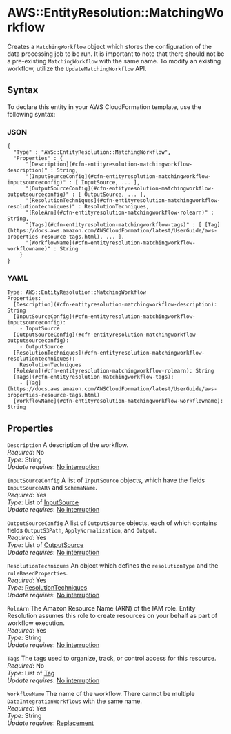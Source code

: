 # AWS::EntityResolution::MatchingWorkflow<a name="aws-resource-entityresolution-matchingworkflow"></a>

Creates a `MatchingWorkflow` object which stores the configuration of the data processing job to be run\. It is important to note that there should not be a pre\-existing `MatchingWorkflow` with the same name\. To modify an existing workflow, utilize the `UpdateMatchingWorkflow` API\.

## Syntax<a name="aws-resource-entityresolution-matchingworkflow-syntax"></a>

To declare this entity in your AWS CloudFormation template, use the following syntax:

### JSON<a name="aws-resource-entityresolution-matchingworkflow-syntax.json"></a>

```
{
  "Type" : "AWS::EntityResolution::MatchingWorkflow",
  "Properties" : {
      "[Description](#cfn-entityresolution-matchingworkflow-description)" : String,
      "[InputSourceConfig](#cfn-entityresolution-matchingworkflow-inputsourceconfig)" : [ InputSource, ... ],
      "[OutputSourceConfig](#cfn-entityresolution-matchingworkflow-outputsourceconfig)" : [ OutputSource, ... ],
      "[ResolutionTechniques](#cfn-entityresolution-matchingworkflow-resolutiontechniques)" : ResolutionTechniques,
      "[RoleArn](#cfn-entityresolution-matchingworkflow-rolearn)" : String,
      "[Tags](#cfn-entityresolution-matchingworkflow-tags)" : [ [Tag](https://docs.aws.amazon.com/AWSCloudFormation/latest/UserGuide/aws-properties-resource-tags.html), ... ],
      "[WorkflowName](#cfn-entityresolution-matchingworkflow-workflowname)" : String
    }
}
```

### YAML<a name="aws-resource-entityresolution-matchingworkflow-syntax.yaml"></a>

```
Type: AWS::EntityResolution::MatchingWorkflow
Properties: 
  [Description](#cfn-entityresolution-matchingworkflow-description): String
  [InputSourceConfig](#cfn-entityresolution-matchingworkflow-inputsourceconfig): 
    - InputSource
  [OutputSourceConfig](#cfn-entityresolution-matchingworkflow-outputsourceconfig): 
    - OutputSource
  [ResolutionTechniques](#cfn-entityresolution-matchingworkflow-resolutiontechniques): 
    ResolutionTechniques
  [RoleArn](#cfn-entityresolution-matchingworkflow-rolearn): String
  [Tags](#cfn-entityresolution-matchingworkflow-tags): 
    - [Tag](https://docs.aws.amazon.com/AWSCloudFormation/latest/UserGuide/aws-properties-resource-tags.html)
  [WorkflowName](#cfn-entityresolution-matchingworkflow-workflowname): String
```

## Properties<a name="aws-resource-entityresolution-matchingworkflow-properties"></a>

`Description`  <a name="cfn-entityresolution-matchingworkflow-description"></a>
A description of the workflow\.  
*Required*: No  
*Type*: String  
*Update requires*: [No interruption](https://docs.aws.amazon.com/AWSCloudFormation/latest/UserGuide/using-cfn-updating-stacks-update-behaviors.html#update-no-interrupt)

`InputSourceConfig`  <a name="cfn-entityresolution-matchingworkflow-inputsourceconfig"></a>
A list of `InputSource` objects, which have the fields `InputSourceARN` and `SchemaName`\.  
*Required*: Yes  
*Type*: List of [InputSource](aws-properties-entityresolution-matchingworkflow-inputsource.md)  
*Update requires*: [No interruption](https://docs.aws.amazon.com/AWSCloudFormation/latest/UserGuide/using-cfn-updating-stacks-update-behaviors.html#update-no-interrupt)

`OutputSourceConfig`  <a name="cfn-entityresolution-matchingworkflow-outputsourceconfig"></a>
A list of `OutputSource` objects, each of which contains fields `OutputS3Path`, `ApplyNormalization`, and `Output`\.  
*Required*: Yes  
*Type*: List of [OutputSource](aws-properties-entityresolution-matchingworkflow-outputsource.md)  
*Update requires*: [No interruption](https://docs.aws.amazon.com/AWSCloudFormation/latest/UserGuide/using-cfn-updating-stacks-update-behaviors.html#update-no-interrupt)

`ResolutionTechniques`  <a name="cfn-entityresolution-matchingworkflow-resolutiontechniques"></a>
An object which defines the `resolutionType` and the `ruleBasedProperties`\.  
*Required*: Yes  
*Type*: [ResolutionTechniques](aws-properties-entityresolution-matchingworkflow-resolutiontechniques.md)  
*Update requires*: [No interruption](https://docs.aws.amazon.com/AWSCloudFormation/latest/UserGuide/using-cfn-updating-stacks-update-behaviors.html#update-no-interrupt)

`RoleArn`  <a name="cfn-entityresolution-matchingworkflow-rolearn"></a>
The Amazon Resource Name \(ARN\) of the IAM role\. Entity Resolution assumes this role to create resources on your behalf as part of workflow execution\.  
*Required*: Yes  
*Type*: String  
*Update requires*: [No interruption](https://docs.aws.amazon.com/AWSCloudFormation/latest/UserGuide/using-cfn-updating-stacks-update-behaviors.html#update-no-interrupt)

`Tags`  <a name="cfn-entityresolution-matchingworkflow-tags"></a>
The tags used to organize, track, or control access for this resource\.  
*Required*: No  
*Type*: List of [Tag](https://docs.aws.amazon.com/AWSCloudFormation/latest/UserGuide/aws-properties-resource-tags.html)  
*Update requires*: [No interruption](https://docs.aws.amazon.com/AWSCloudFormation/latest/UserGuide/using-cfn-updating-stacks-update-behaviors.html#update-no-interrupt)

`WorkflowName`  <a name="cfn-entityresolution-matchingworkflow-workflowname"></a>
The name of the workflow\. There cannot be multiple `DataIntegrationWorkflows` with the same name\.  
*Required*: Yes  
*Type*: String  
*Update requires*: [Replacement](https://docs.aws.amazon.com/AWSCloudFormation/latest/UserGuide/using-cfn-updating-stacks-update-behaviors.html#update-replacement)